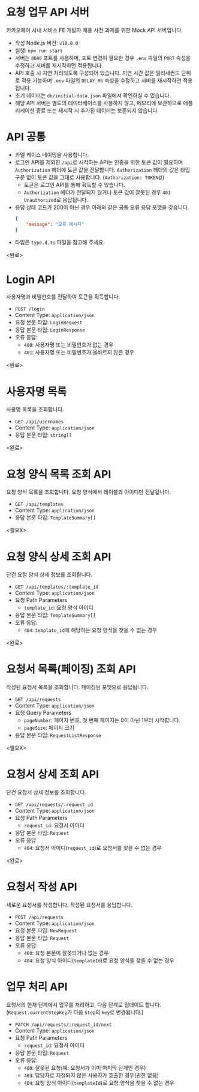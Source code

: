 # 요청 업무 API 서버
카카오페이 사내 서비스 FE 개발자 채용 사전 과제를 위한 Mock API 서버입니다.
- 작성 Node.js 버전: `v18.8.0`
- 실행: `npm run start`
- 서버는 `8080` 포트를 사용하며, 포트 변경이 필요한 경우 `.env` 파일의 `PORT` 속성을 수정하고 서버를 재시작하면 적용됩니다.
- API 호출 시 지연 처리되도록 구성되어 있습니다. 지연 시간 값은 밀리세컨드 단위로 적용 가능하며 `.env` 파일의 `DELAY_MS` 속성을 수정하고 서버를 재시작하면 적용됩니다.
- 초기 데이터는 `db/initial-data.json` 파일에서 확인하실 수 있습니다.
- 해당 API 서버는 별도의 데이터베이스를 사용하지 않고, 메모리에 보관하므로 애플리케이션 종료 또는 재시작 시 추가된 데이터는 보존되지 않습니다.

# API 공통
- 카멜 케이스 네이밍을 사용합니다.
- 로그인 API를 제외한 `/api`로 시작하는 API는 인증을 위한 토큰 값이 필요하며 `Authorization` 헤더에 토큰 값을 전달합니다. `Authorization` 헤더의 값은 타입 구분 없이 토큰 값을 그대로 사용합니다. (`Authorization: TOKEN값`)
  - 토큰은 로그인 API를 통해 획득할 수 있습니다.
  - `Authorization` 헤더가 전달되지 않거나 토큰 값이 잘못된 경우 `401 Unauthorized`로 응답됩니다.
- 응답 상태 코드가 200이 아닌 경우 아래와 같은 공통 오류 응답 포맷을 갖습니다.
    ```json
    {
        "message": "오류 메시지"
    }
    ```
- 타입은 `type.d.ts` 파일을 참고해 주세요.

<완료>
# Login API
사용자명과 비밀번호를 전달하여 토큰을 획득합니다.
- `POST /login`
- Content Type: `application/json`
- 요청 본문 타입: `LoginRequest`
- 응답 본문 타입: `LoginResponse`
- 오류 응답:
  - `400`: 사용자명 또는 비밀번호가 없는 경우
  - `401`: 사용자명 또는 비밀번호가 올바르지 않은 경우

<완료>
# 사용자명 목록
사용명 목록을 조회합니다.
- `GET /api/usernames`
- Content Type: `application/json`
- 응답 본문 타입: `string[]`

<완료>
# 요청 양식 목록 조회 API
요청 양식 목록을 조회합니다. 요청 양식에서 레이블과 아이디만 전달됩니다.
- `GET /api/templates`
- Content Type: `application/json`
- 응답 본문 타입: `TemplateSummary[]`

<필요X>
# 요청 양식 상세 조회 API
단건 요청 양식 상세 정보를 조회합니다.
- `GET /api/templates/:template_id`
- Content Type: `application/json`
- 요청 Path Parameters
  - `template_id`: 요청 양식 아이디
- 응답 본문 타입: `TemplateSummary[]`
- 오류 응답:
  - `404`: `template_id`에 해당하는 요청 양식을 찾을 수 없는 경우
 
<완료>
# 요청서 목록(페이징) 조회 API
작성된 요청서 목록을 조회합니다. 페이징된 포맷으로 응답됩니다.
- `GET /api/requests`
- Content Type: `application/json`
- 요청 Query Parameters
  - `pageNumber`: 페이지 번호, 첫 번째 페이지는 0이 아닌 1부터 시작합니다.
  - `pageSize`: 페이지 크기
- 응답 본문 타입: `RequestListResponse`

<필요X>
# 요청서 상세 조회 API
단건 요청서 상세 정보를 조회합니다.
- `GET /api/requests/:request_id`
- Content Type: `application/json`
- 요청 Path Parameters
  - `request_id`: 요청서 아이디
- 응답 본문 타입: `Request`
- 오류 응답
  - `404`: 요청서 아이디(`request_id`)로 요청서를 찾을 수 없는 경우

<완료>
# 요청서 작성 API
새로운 요청서를 작성합니다. 작성된 요청서를 응답합니다.
- `POST /api/requests`
- Content Type: `application/json`
- 요청 본문 타입: `NewRequest`
- 응답 본문 타입: `Request`
- 오류 응답:
  - `400`: 요청 본문이 잘못되거나 없는 경우
  - `404`: 요청 양식 아이디(`templateId`)로 요청 양식을 찾을 수 없는 경우

# 업무 처리 API
요청서의 현재 단계에서 업무를 처리하고, 다음 단계로 업데이트 합니다. (`Request.currentStepKey`가 다음 `Step`의 `key`로 변경됩니다.)
- `PATCH /api/requests/:request_id/next`
- Content Type: `application/json`
- 요청 Path Parameters
  - `request_id`: 요청서 아이디
- 응답 본문 타입: `Request`
- 오류 응답:
  - `400`: 잘못된 요청(예: 요청서가 이미 마지막 단계인 경우)
  - `403`: 담당자로 지정되지 않은 사용자가 호출한 경우(권한 없음)
  - `404`: 요청 양식 아이디(`templateId`)로 요청 양식을 찾을 수 없는 경우